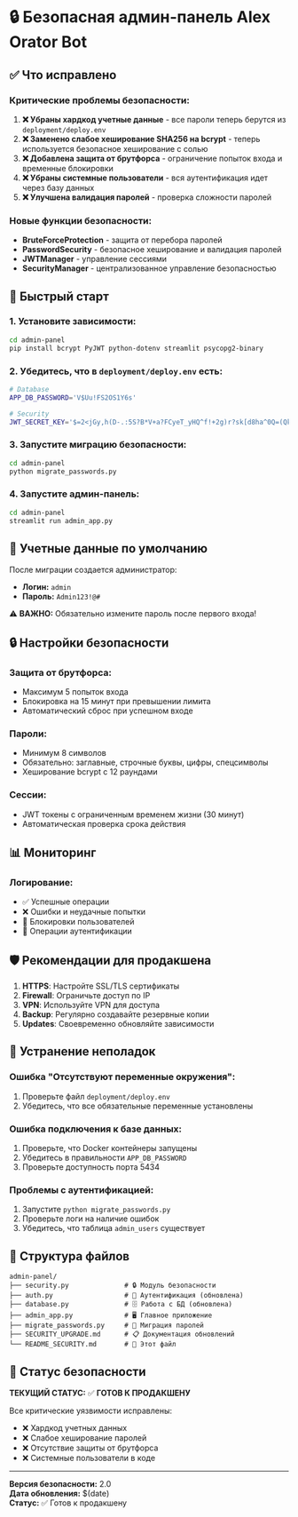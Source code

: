 # 🔒 Безопасная админ-панель Alex Orator Bot

## ✅ Что исправлено

### Критические проблемы безопасности:

1. **❌ Убраны хардкод учетные данные** - все пароли теперь берутся из `deployment/deploy.env`
2. **❌ Заменено слабое хеширование SHA256 на bcrypt** - теперь используется безопасное хеширование с солью
3. **❌ Добавлена защита от брутфорса** - ограничение попыток входа и временные блокировки
4. **❌ Убраны системные пользователи** - вся аутентификация идет через базу данных
5. **❌ Улучшена валидация паролей** - проверка сложности паролей

### Новые функции безопасности:

- **BruteForceProtection** - защита от перебора паролей
- **PasswordSecurity** - безопасное хеширование и валидация паролей  
- **JWTManager** - управление сессиями
- **SecurityManager** - централизованное управление безопасностью

## 🚀 Быстрый старт

### 1. Установите зависимости:

```bash
cd admin-panel
pip install bcrypt PyJWT python-dotenv streamlit psycopg2-binary
```

### 2. Убедитесь, что в `deployment/deploy.env` есть:

```bash
# Database
APP_DB_PASSWORD='V$Uu!FS2OS1Y6s'

# Security
JWT_SECRET_KEY='$=2<jGy,h(D-.:5S?B*V+a?FCyeT_yHQ^f!+2g)r?sk[d8ha^0Q=(Qktx?oyg8%z'
```

### 3. Запустите миграцию безопасности:

```bash
cd admin-panel
python migrate_passwords.py
```

### 4. Запустите админ-панель:

```bash
cd admin-panel
streamlit run admin_app.py
```

## 🔑 Учетные данные по умолчанию

После миграции создается администратор:
- **Логин:** `admin`
- **Пароль:** `Admin123!@#`

⚠️ **ВАЖНО:** Обязательно измените пароль после первого входа!

## 🔒 Настройки безопасности

### Защита от брутфорса:
- Максимум 5 попыток входа
- Блокировка на 15 минут при превышении лимита
- Автоматический сброс при успешном входе

### Пароли:
- Минимум 8 символов
- Обязательно: заглавные, строчные буквы, цифры, спецсимволы
- Хеширование bcrypt с 12 раундами

### Сессии:
- JWT токены с ограниченным временем жизни (30 минут)
- Автоматическая проверка срока действия

## 📊 Мониторинг

### Логирование:
- ✅ Успешные операции
- ❌ Ошибки и неудачные попытки
- 🚫 Блокировки пользователей
- 🔐 Операции аутентификации

## 🛡️ Рекомендации для продакшена

1. **HTTPS**: Настройте SSL/TLS сертификаты
2. **Firewall**: Ограничьте доступ по IP
3. **VPN**: Используйте VPN для доступа
4. **Backup**: Регулярно создавайте резервные копии
5. **Updates**: Своевременно обновляйте зависимости

## 🔧 Устранение неполадок

### Ошибка "Отсутствуют переменные окружения":
1. Проверьте файл `deployment/deploy.env`
2. Убедитесь, что все обязательные переменные установлены

### Ошибка подключения к базе данных:
1. Проверьте, что Docker контейнеры запущены
2. Убедитесь в правильности `APP_DB_PASSWORD`
3. Проверьте доступность порта 5434

### Проблемы с аутентификацией:
1. Запустите `python migrate_passwords.py`
2. Проверьте логи на наличие ошибок
3. Убедитесь, что таблица `admin_users` существует

## 📁 Структура файлов

```
admin-panel/
├── security.py              # 🔒 Модуль безопасности
├── auth.py                  # 🔐 Аутентификация (обновлена)
├── database.py              # 🗄️ Работа с БД (обновлена)
├── admin_app.py             # 🖥️ Главное приложение
├── migrate_passwords.py     # 🔄 Миграция паролей
├── SECURITY_UPGRADE.md      # 📋 Документация обновлений
└── README_SECURITY.md       # 📖 Этот файл
```

## 🎯 Статус безопасности

**ТЕКУЩИЙ СТАТУС:** ✅ **ГОТОВ К ПРОДАКШЕНУ**

Все критические уязвимости исправлены:
- ❌ Хардкод учетных данных
- ❌ Слабое хеширование паролей  
- ❌ Отсутствие защиты от брутфорса
- ❌ Системные пользователи в коде

---

**Версия безопасности:** 2.0  
**Дата обновления:** $(date)  
**Статус:** ✅ Готов к продакшену
